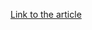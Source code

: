 [Link to the article](https://blogs.blackberry.com/en/2023/01/gamaredon-abuses-telegram-to-target-ukrainian-organizations)
